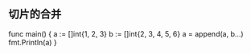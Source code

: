 ## 切片的合并  
func main() {
    a := []int{1, 2, 3}
    b := []int{2, 3, 4, 5, 6}
    a = append(a, b...)
    fmt.Println(a)
}
